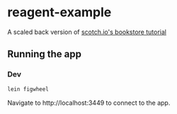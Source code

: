 # reagent-example

A scaled back version of [scotch.io's bookstore tutorial](https://scotch.io/tutorials/build-a-bookshop-with-react-redux-i-react-redux-flow)

## Running the app

### Dev

```bash
lein figwheel
```

Navigate to http://localhost:3449 to connect to the app.
